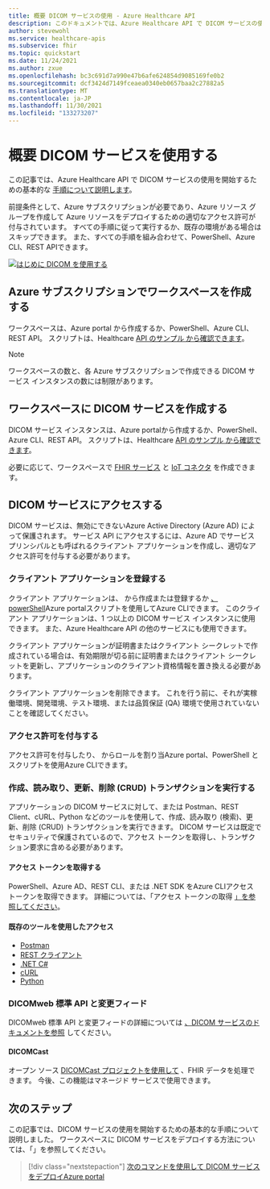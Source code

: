 ```yaml
---
title: 概要 DICOM サービスの使用 - Azure Healthcare API
description: このドキュメントでは、Azure Healthcare API で DICOM サービスの使用を開始する方法について説明します。
author: stevewohl
ms.service: healthcare-apis
ms.subservice: fhir
ms.topic: quickstart
ms.date: 11/24/2021
ms.author: zxue
ms.openlocfilehash: bc3c691d7a990e47b6afe624854d9085169fe0b2
ms.sourcegitcommit: dcf3424d7149fceaea0340eb0657baa2c27882a5
ms.translationtype: MT
ms.contentlocale: ja-JP
ms.lasthandoff: 11/30/2021
ms.locfileid: "133273207"
---
```

# <a name="get-started-with-the-dicom-service"></a>概要 DICOM サービスを使用する

この記事では、Azure Healthcare API で DICOM サービスの使用を開始するための基本的な [手順について説明します](../healthcare-apis-overview.md)。 

前提条件として、Azure サブスクリプションが必要であり、Azure リソース グループを作成して Azure リソースをデプロイするための適切なアクセス許可が付与されています。 すべての手順に従って実行するか、既存の環境がある場合はスキップできます。 また、すべての手順を組み合わせて、PowerShell、Azure CLI、REST APIできます。

[![はじめに DICOM を使用する](media/get-started-with-dicom.png)](media/get-started-with-dicom.png#lightbox)

## <a name="create-a-workspace-in-your-azure-subscription"></a>Azure サブスクリプションでワークスペースを作成する

ワークスペースは、Azure portal から作成[](../healthcare-apis-quickstart.md)するか、PowerShell、Azure CLI、REST API。 スクリプトは、Healthcare [API のサンプル から確認できます](https://github.com/microsoft/healthcare-apis-samples/tree/main/src/scripts)。

> [!NOTE]
> ワークスペースの数と、各 Azure サブスクリプションで作成できる DICOM サービス インスタンスの数には制限があります。

## <a name="create-a-dicom-service-in-the-workspace"></a>ワークスペースに DICOM サービスを作成する

DICOM サービス インスタンスは、Azure portalから[](deploy-dicom-services-in-azure.md)作成するか、PowerShell、Azure CLI、REST API。 スクリプトは、Healthcare [API のサンプル から確認できます](https://github.com/microsoft/healthcare-apis-samples/tree/main/src/scripts)。

必要に応じて、ワークスペースで [FHIR サービス](../fhir/fhir-portal-quickstart.md) と [IoT コネクタ](../iot/deploy-iot-connector-in-azure.md) を作成できます。

## <a name="access-the-dicom-service"></a>DICOM サービスにアクセスする

DICOM サービスは、無効にできないAzure Active Directory (Azure AD) によって保護されます。 サービス API にアクセスするには、Azure AD でサービス プリンシパルとも呼ばれるクライアント アプリケーションを作成し、適切なアクセス許可を付与する必要があります。

### <a name="register-a-client-application"></a>クライアント アプリケーションを登録する

クライアント アプリケーションは、 から作成または登録するか [、powerShell](../register-application.md)Azure portalスクリプトを使用してAzure CLIできます。 このクライアント アプリケーションは、1 つ以上の DICOM サービス インスタンスに使用できます。 また、Azure Healthcare API の他のサービスにも使用できます。

クライアント アプリケーションが証明書またはクライアント シークレットで作成されている場合は、有効期限が切る前に証明書またはクライアント シークレットを更新し、アプリケーションのクライアント資格情報を置き換える必要があります。

クライアント アプリケーションを削除できます。 これを行う前に、それが実稼働環境、開発環境、テスト環境、または品質保証 (QA) 環境で使用されていないことを確認してください。

### <a name="grant-access-permissions"></a>アクセス許可を付与する

アクセス許可を付与したり、 からロールを割[](../configure-azure-rbac.md)り当Azure portal、PowerShell とスクリプトを使用Azure CLIできます。

### <a name="perform-create-read-update-and-delete-crud-transactions"></a>作成、読み取り、更新、削除 (CRUD) トランザクションを実行する

アプリケーションの DICOM サービスに対して、または Postman、REST Client、cURL、Python などのツールを使用して、作成、読み取り (検索)、更新、削除 (CRUD) トランザクションを実行できます。 DICOM サービスは既定でセキュリティで保護されているので、アクセス トークンを取得し、トランザクション要求に含める必要があります。

#### <a name="get-an-access-token"></a>アクセス トークンを取得する

PowerShell、Azure AD、REST CLI、または .NET SDK をAzure CLIアクセス トークンを取得できます。  詳細については、「アクセス トークンの取得 [」を参照してください](../get-access-token.md)。

#### <a name="access-using-existing-tools"></a>既存のツールを使用したアクセス

- [Postman](../use-postman.md)
- [REST クライアント](../using-rest-client.md)
- [.NET C#](dicomweb-standard-apis-c-sharp.md)
- [cURL](dicomweb-standard-apis-curl.md)
- [Python](dicomweb-standard-apis-python.md)

### <a name="dicomweb-standard-apis-and-change-feed"></a>DICOMweb 標準 API と変更フィード

DICOMweb 標準 API と変更フィードの詳細については [、DICOM サービスのドキュメントを参照](dicom-services-overview.md) してください。

#### <a name="dicomcast"></a>DICOMCast

オープン ソース [DICOMCast プロジェクトを使用して](https://github.com/microsoft/dicom-server/tree/main/converter/dicom-cast) 、FHIR データを処理できます。 今後、この機能はマネージド サービスで使用できます。

## <a name="next-steps"></a>次のステップ

この記事では、DICOM サービスの使用を開始するための基本的な手順について説明しました。 ワークスペースに DICOM サービスをデプロイする方法については、「」を参照してください。

>[!div class="nextstepaction"]
>[次のコマンドを使用して DICOM サービスをデプロイAzure portal](deploy-dicom-services-in-azure.md)